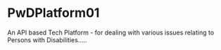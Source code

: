# PwDPlatform01
An API based Tech Platform - for dealing with various issues relating to Persons with Disabilities.....
